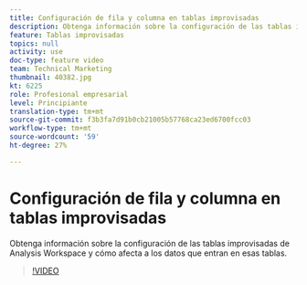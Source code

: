 ```yaml
---
title: Configuración de fila y columna en tablas improvisadas
description: Obtenga información sobre la configuración de las tablas improvisadas de Analysis Workspace y cómo afecta a los datos que entran en esas tablas.
feature: Tablas improvisadas
topics: null
activity: use
doc-type: feature video
team: Technical Marketing
thumbnail: 40382.jpg
kt: 6225
role: Profesional empresarial
level: Principiante
translation-type: tm+mt
source-git-commit: f3b3fa7d91b0cb21005b57768ca23ed6700fcc03
workflow-type: tm+mt
source-wordcount: '59'
ht-degree: 27%

---
```



# Configuración de fila y columna en tablas improvisadas

Obtenga información sobre la configuración de las tablas improvisadas de Analysis Workspace y cómo afecta a los datos que entran en esas tablas.

>[!VIDEO](https://video.tv.adobe.com/v/40382/?quality=12&learn=on)
